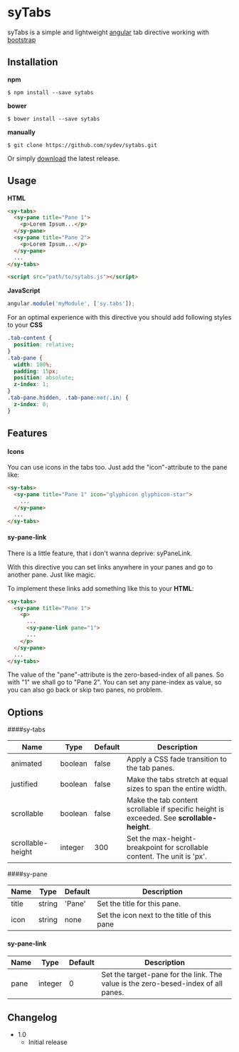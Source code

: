 # syTabs

syTabs is a simple and lightweight [angular](http://angularjs.org) tab directive working with [bootstrap](http://getbootstrap.com)

## Installation

**npm**

```
$ npm install --save sytabs
```

**bower**

```
$ bower install --save sytabs
```

**manually**

```
$ git clone https://github.com/sydev/sytabs.git
```

Or simply [download]() the latest release.


## Usage

**HTML**

```html
<sy-tabs>
  <sy-pane title="Pane 1">
    <p>Lorem Ipsum...</p>
  </sy-pane>
  <sy-pane title="Pane 2">
    <p>Lorem Ipsum...</p>
  </sy-pane>
  ...
</sy-tabs>

<script src="path/to/sytabs.js"></script>
```

**JavaScript**

```javascript
angular.module('myModule', ['sy.tabs']);
```


For an optimal experience with this directive you should add following styles to your **CSS**

```css
.tab-content {
  position: relative;
}
.tab-pane {
  width: 100%;
  padding: 15px;
  position: absolute;
  z-index: 1;
}
.tab-pane.hidden, .tab-pane:not(.in) {
  z-index: 0;
}
```

## Features

#### Icons

You can use icons in the tabs too. Just add the "icon"-attribute to the pane like:
```html
<sy-tabs>
  <sy-pane title="Pane 1" icon="glyphicon glyphicon-star">
    ...
  </sy-pane>
  ...
</sy-tabs>
```


#### sy-pane-link

There is a little feature, that i don't wanna deprive: syPaneLink.

With this directive you can set links anywhere in your panes and go to another pane. Just like magic.

To implement these links add something like this to your **HTML**:
```html
<sy-tabs>
  <sy-pane title="Pane 1">
    <p>
      ...
      <sy-pane-link pane="1">
      ...
    </p>
  </sy-pane>
  ...
</sy-tabs>
```

The value of the "pane"-attribute is the zero-based-index of all panes. So with "1" we shall go to "Pane 2".
You can set any pane-index as value, so you can also go back or skip two panes, no problem.


## Options

####sy-tabs
<table class="table table-bordered table-striped">
  <thead>
    <th>Name</th>
    <th>Type</th>
    <th>Default</th>
    <th>Description</th>
  </thead>
  <tbody>
    <tr>
      <td>animated</td>
      <td>boolean</td>
      <td>false</td>
      <td>Apply a CSS fade transition to the tab panes.</td>
    </tr>
    <tr>
      <td>justified</td>
      <td>boolean</td>
      <td>false</td>
      <td>Make the tabs stretch at equal sizes to span the entire width.</td>
    </tr>
    <tr>
      <td>scrollable</td>
      <td>boolean</td>
      <td>false</td>
      <td>Make the tab content scrollable if specific height is exceeded. See <b>scrollable-height</b>.</td>
    </tr>
    <tr>
      <td>scrollable-height</td>
      <td>integer</td>
      <td>300</td>
      <td>Set the max-height-breakpoint for scrollable content. The unit is 'px'.</td>
    </tr>
  </tbody>
</table>


####sy-pane
<table class="table table-bordered table-striped">
  <thead>
    <th>Name</th>
    <th>Type</th>
    <th>Default</th>
    <th>Description</th>
  </thead>
  <tbody>
    <tr>
      <td>title</td>
      <td>string</td>
      <td>'Pane'</td>
      <td>Set the title for this pane.</td>
    </tr>
    <tr>
      <td>icon</td>
      <td>string</td>
      <td>none</td>
      <td>Set the icon next to the title of this pane</td>
    </tr>
  </tbody>
</table>


#### sy-pane-link
<table class="table table-bordered table-striped">
  <thead>
    <th>Name</th>
    <th>Type</th>
    <th>Default</th>
    <th>Description</th>
  </thead>
  <tbody>
    <tr>
      <td>pane</td>
      <td>integer</td>
      <td>0</td>
      <td>Set the target-pane for the link. The value is the zero-besed-index of all panes.</td>
    </tr>
  </tbody>
</table>


## Changelog

- 1.0
  - Initial release
